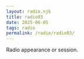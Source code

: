 ```yaml
---
layout: radio.njk
title: radio03
date: 2025-06-05
tags: radio
permalink: /radio/radio03/
---
```



Radio appearance or session.
